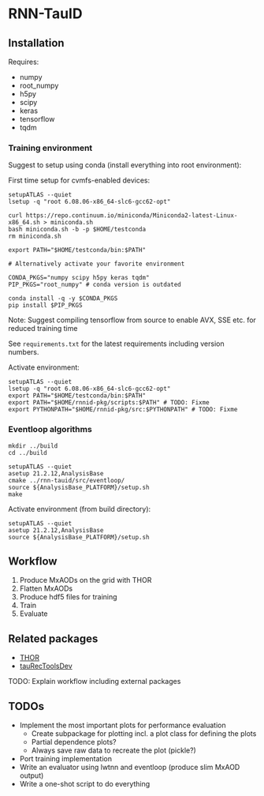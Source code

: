 # RNN-TauID

## Installation

Requires:
- numpy
- root_numpy
- h5py
- scipy
- keras
- tensorflow
- tqdm

### Training environment

Suggest to setup using conda (install everything into root environment):

First time setup for cvmfs-enabled devices:
```
setupATLAS --quiet
lsetup -q "root 6.08.06-x86_64-slc6-gcc62-opt"

curl https://repo.continuum.io/miniconda/Miniconda2-latest-Linux-x86_64.sh > miniconda.sh
bash miniconda.sh -b -p $HOME/testconda
rm miniconda.sh

export PATH="$HOME/testconda/bin:$PATH"

# Alternatively activate your favorite environment

CONDA_PKGS="numpy scipy h5py keras tqdm"
PIP_PKGS="root_numpy" # conda version is outdated

conda install -q -y $CONDA_PKGS
pip install $PIP_PKGS
```
Note: Suggest compiling tensorflow from source to enable AVX, SSE etc. for reduced training time

See `requirements.txt` for the latest requirements including version numbers.

Activate environment:
```
setupATLAS --quiet
lsetup -q "root 6.08.06-x86_64-slc6-gcc62-opt"
export PATH="$HOME/testconda/bin:$PATH"
export PATH="$HOME/rnnid-pkg/scripts:$PATH" # TODO: Fixme
export PYTHONPATH="$HOME/rnnid-pkg/src:$PYTHONPATH" # TODO: Fixme
```

### Eventloop algorithms

```
mkdir ../build
cd ../build

setupATLAS --quiet
asetup 21.2.12,AnalysisBase
cmake ../rnn-tauid/src/eventloop/
source ${AnalysisBase_PLATFORM}/setup.sh
make
```

Activate environment (from build directory):
```
setupATLAS --quiet
asetup 21.2.12,AnalysisBase
source ${AnalysisBase_PLATFORM}/setup.sh
```

## Workflow

1. Produce MxAODs on the grid with THOR
2. Flatten MxAODs
3. Produce hdf5 files for training
4. Train
5. Evaluate

## Related packages

- [THOR](https://gitlab.cern.ch/cdeutsch/THOR/tree/RNN-MC16A)
- [tauRecToolsDev](https://gitlab.cern.ch/cdeutsch/tauRecToolsDev/tree/RNN-MC16A)

TODO: Explain workflow including external packages

## TODOs

- Implement the most important plots for performance evaluation
    - Create subpackage for plotting incl. a plot class for defining the plots
    - Partial dependence plots?
    - Always save raw data to recreate the plot (pickle?)
- Port training implementation
- Write an evaluator using lwtnn and eventloop (produce slim MxAOD output)
- Write a one-shot script to do everything